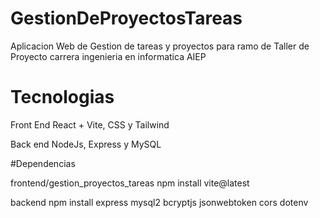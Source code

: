 # GestionDeProyectosTareas

Aplicacion Web de Gestion de tareas y proyectos para ramo de Taller de Proyecto carrera ingenieria en informatica AIEP

# Tecnologias
Front End
React + Vite, CSS y Tailwind

Back end
NodeJs, Express y MySQL

#Dependencias 

frontend/gestion_proyectos_tareas
npm install vite@latest

backend
npm install express mysql2 bcryptjs jsonwebtoken cors dotenv
